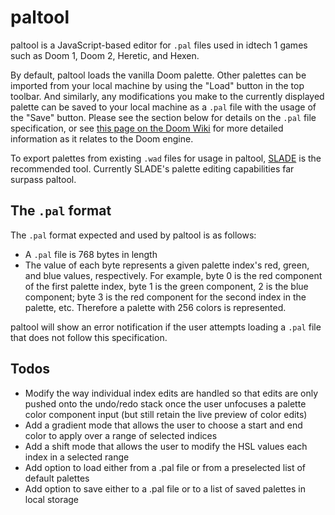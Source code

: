 # paltool

paltool is a JavaScript-based editor for `.pal` files used in idtech 1 games such as Doom 1, Doom 2, Heretic, and Hexen.

By default, paltool loads the vanilla Doom palette. Other palettes can be imported from your local machine by using the "Load" button in the top toolbar. And similarly, any modifications you make to the currently displayed palette can be saved to your local machine as a `.pal` file with the usage of the "Save" button. Please see the section below for details on the `.pal` file specification, or see [this page on the Doom Wiki](https://doomwiki.org/wiki/PLAYPAL) for more detailed information as it relates to the Doom engine.

To export palettes from existing `.wad` files for usage in paltool, [SLADE](http://slade.mancubus.net/) is the recommended tool. Currently SLADE's palette editing capabilities far surpass paltool.

## The `.pal` format

The `.pal` format expected and used by paltool is as follows:

- A `.pal` file is 768 bytes in length
- The value of each byte represents a given palette index's red, green, and blue values, respectively. For example, byte 0 is the red component of the first palette index, byte 1 is the green component, 2 is the blue component; byte 3 is the red component for the second index in the palette, etc. Therefore a palette with 256 colors is represented.

paltool will show an error notification if the user attempts loading a `.pal` file that does not follow this specification.

## Todos

- Modify the way individual index edits are handled so that edits are only pushed onto the undo/redo stack once the user unfocuses a palette color component input (but still retain the live preview of color edits)
- Add a gradient mode that allows the user to choose a start and end color to apply over a range of selected indices
- Add a shift mode that allows the user to modify the HSL values each index in a selected range
- Add option to load either from a .pal file or from a preselected list of default palettes
- Add option to save either to a .pal file or to a list of saved palettes in local storage
